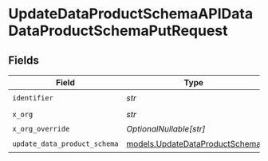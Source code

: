 # UpdateDataProductSchemaAPIDataDataProductSchemaPutRequest


## Fields

| Field                                                                  | Type                                                                   | Required                                                               | Description                                                            |
| ---------------------------------------------------------------------- | ---------------------------------------------------------------------- | ---------------------------------------------------------------------- | ---------------------------------------------------------------------- |
| `identifier`                                                           | *str*                                                                  | :heavy_check_mark:                                                     | N/A                                                                    |
| `x_org`                                                                | *str*                                                                  | :heavy_check_mark:                                                     | N/A                                                                    |
| `x_org_override`                                                       | *OptionalNullable[str]*                                                | :heavy_minus_sign:                                                     | N/A                                                                    |
| `update_data_product_schema`                                           | [models.UpdateDataProductSchema](../models/updatedataproductschema.md) | :heavy_check_mark:                                                     | N/A                                                                    |